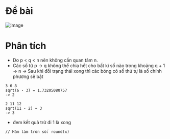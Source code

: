 # Đề bài
![image](https://github.com/VanHoang110802/Competitive_Programming/assets/108053955/5150c5d0-5cc6-4e74-afd9-0dd486220114)

# Phân tích
- Do p < q < n nên không cần quan tâm n.
- Các số từ p -> q không thể chia hết cho bất kì số nào trong khoảng q + 1 -> n
-> Sau khi đổi trạng thái xong thì các bóng có số thứ tự là số chính phương sẽ bật

```
3 6 8
sqrt(6 - 3) = 1.73205080757
-> 2
```
```
2 11 12
sqrt(11 - 2) = 3
-> 3
```
- đem kết quả trừ đi 1 là xong
```
// Hàm làm tròn số: round(x)
```
